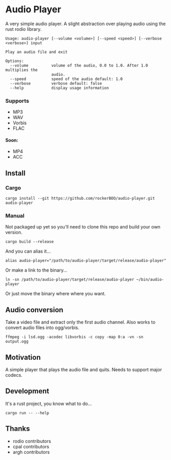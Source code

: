 # Audio Player

A very simple audio player. A slight abstraction over playing audio using the rust rodio library.

```
Usage: audio-player [--volume <volume>] [--speed <speed>] [--verbose <verbose>] input

Play an audio file and exit

Options:
  --volume          volume of the audio, 0.0 to 1.0. After 1.0 multiplies the
                    audio.
  --speed           speed of the audio default: 1.0
  --verbose         verbose default: false
  --help            display usage information
```

### Supports

- MP3
- WAV
- Vorbis
- FLAC

#### Soon:

- MP4
- ACC

## Install

### Cargo

```
cargo install --git https://github.com/rockerBOO/audio-player.git audio-player
```

### Manual

Not packaged up yet so you'll need to clone this repo and build your own version.

```
cargo build --release
```

And you can alias it...

```
alias audio-player="/path/to/audio-player/target/release/audio-player"
```

Or make a link to the binary...

```
ln -sn /path/to/audio-player/target/release/audio-player ~/bin/audio-player
```

Or just move the binary where where you want.

## Audio conversion

Take a video file and extract only the first audio channel. Also works to convert audio files into ogg/vorbis.

```
ffmpeg -i lsd.ogg -acodec libvorbis -c copy -map 0:a -vn -sn output.ogg
```

## Motivation

A simple player that plays the audio file and quits. Needs to support major codecs.


## Development

It's a rust project, you know what to do...

```
cargo run -- --help
```

## Thanks

- rodio contributors
- cpal contributors
- argh contributors
